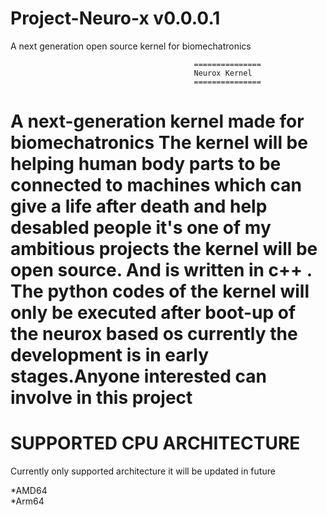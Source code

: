 # Project-Neuro-x v0.0.0.1
A next  generation  open source kernel for biomechatronics

                                             ===============
                                             Neurox Kernel
                                             ===============
                                             
A  next-generation kernel made for  biomechatronics The  kernel will be  helping  human body parts to be connected to machines which can give a life after death and help desabled people  it's one of my ambitious projects the kernel will be open source. And is written in c++ . The python codes of the kernel will only be executed after boot-up of the neurox based os currently the development is in early stages.Anyone interested can involve in this project 
====================================================================================================================================================================
SUPPORTED CPU  ARCHITECTURE                                  
===========================
Currently only supported architecture it will be updated in future

 *AMD64                        
 *Arm64                       
                      
 
